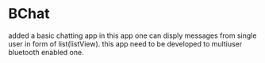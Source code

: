 # BChat
added a basic chatting app
in this app one can disply messages from single user in form of list(listView).
this app need to be developed to multiuser bluetooth enabled one.
